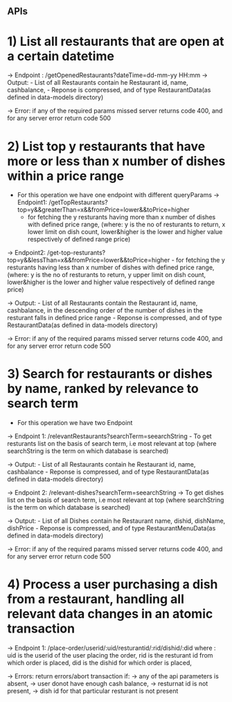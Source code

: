 ## APIs
# 1) List all restaurants that are open at a certain datetime

-> Endpoint : /getOpenedRestaurants?dateTime=dd-mm-yy HH:mm
-> Output: 
	- List of all Restaurants contain he Restaurant id, name, cashbalance,
	- Reponse is compressed, and of type RestaurantData(as defined in data-models directory)

-> Error: if any of the required params missed server returns code 400, and for any server error return code 500


# 2) List top y restaurants that have more or less than x number of dishes within a price range

- For this operation we have one endpoint with different queryParams
-> Endpoint1: /getTopRestaurants?top=y&&greaterThan=x&&fromPrice=lower&&toPrice=higher
	- for fetching the y resturants having more than x number of  dishes with defined price range,
		(where:  y is the no of resturants to return, x lower limit on dish count, lower&higher is the lower and higher value respectively of defined range price)

-> Endpoint2: /get-top-resturants?top=y&&lessThan=x&&fromPrice=lower&&toPrice=higher 
	- for fetching the y resturants having less than x number of dishes with defined price range,
		(where:  y is the no of resturants to return, y upper limit on dish count, lower&higher is the lower and higher value respectively of defined range price)

-> Output: 
	- List of all Restaurants contain the Restaurant id, name, cashbalance, in the descending order of the number of dishes in the resturant falls in defined price range
	- Reponse is compressed, and of type RestaurantData(as defined in data-models directory)

-> Error: if any of the required params missed server returns code 400, and for any server error return code 500

# 3) Search for restaurants or dishes by name, ranked by relevance to search term
- For this operation we have two Endpoint 

-> Endpoint 1: /relevantRestaurants?searchTerm=seearchString
		- To get resturants list on the basis of search term, i.e most relevant at top 
		(where searchString is the term on which database is searched)

-> Output: 
	- List of all Restaurants contain he Restaurant id, name, cashbalance
	- Reponse is compressed, and of type RestaurantData(as defined in data-models directory)

-> Endpoint 2: /relevant-dishes?searchTerm=seearchString
		-> To get dishes list on the basis of search term, i.e most relevant at top 
		(where searchString is the term on which database is searched)

-> Output: 
	- List of all Dishes contain he Restaurant name, dishid, dishName, dishPrice
	- Reponse is compressed, and of type RestaurantMenuData(as defined in data-models directory)

-> Error: if any of the required params missed server returns code 400, and for any server error return code 500

# 4) Process a user purchasing a dish from a restaurant, handling all relevant data changes in an atomic transaction

-> Endpoint 1: /place-order/userid/:uid/resturantid/:rid/dishid/:did
	where :
	uid is the userid of the user placing the order,
	rid is the resturant id from which order is placed, 
	did is the dishid for which order is placed,

-> Errors: return errors/abort transaction if: 
		-> any of the api parameters is absent,
		-> user donot have enough cash balance,
		-> resturnat id is not present,
		-> dish id for that particular resturant is not present